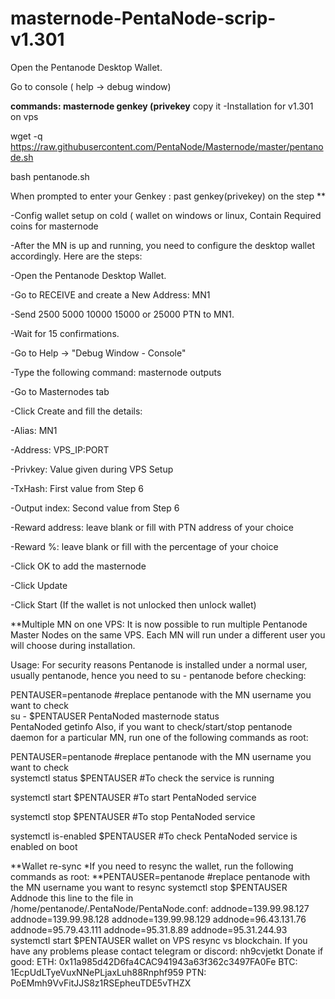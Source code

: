 # masternode-PentaNode-scrip-v1.301
Open the Pentanode Desktop Wallet.

Go to console ( help -> debug window)

**commands: masternode genkey (privekey**
copy it
-Installation for v1.301 on vps

wget -q https://raw.githubusercontent.com/PentaNode/Masternode/master/pentanode.sh

bash pentanode.sh

When prompted to enter your Genkey : past genkey(privekey) on the step **

-Config wallet setup on cold ( wallet on windows or linux, Contain Required coins for masternode

-After the MN is up and running, you need to configure the desktop wallet accordingly. Here are the steps:

-Open the Pentanode Desktop Wallet.

-Go to RECEIVE and create a New Address: MN1

-Send 2500 5000 10000 15000 or 25000 PTN to MN1.

-Wait for 15 confirmations.

-Go to Help -> "Debug Window - Console"

-Type the following command: masternode outputs

-Go to Masternodes tab

-Click Create and fill the details:

-Alias: MN1

-Address: VPS_IP:PORT

-Privkey: Value given during VPS Setup

-TxHash: First value from Step 6

-Output index: Second value from Step 6

-Reward address: leave blank or fill with PTN address of your choice

-Reward %: leave blank or fill with the percentage of your choice

-Click OK to add the masternode

-Click Update

-Click Start (If the wallet is not unlocked then unlock wallet)


**Multiple MN on one VPS:
It is now possible to run multiple Pentanode Master Nodes on the same VPS. Each MN will run under a different user you will choose during installation.

Usage:
For security reasons Pentanode is installed under a normal user, usually pentanode, hence you need to su - pentanode before checking:

PENTAUSER=pentanode #replace pentanode with the MN username you want to check  
su - $PENTAUSER
PentaNoded masternode status  
PentaNoded getinfo
Also, if you want to check/start/stop pentanode daemon for a particular MN, run one of the following commands as root:

PENTAUSER=pentanode  #replace pentanode with the MN username you want to check  
systemctl status $PENTAUSER #To check the service is running

systemctl start $PENTAUSER #To start PentaNoded service 

systemctl stop $PENTAUSER #To stop PentaNoded service

systemctl is-enabled $PENTAUSER #To check PentaNoded service is enabled on boot  

**Wallet re-sync
*If you need to resync the wallet, run the following commands as root:
**PENTAUSER=pentanode  #replace pentanode with the MN username you want to resync
systemctl stop $PENTAUSER
Addnode this line to the file in /home/pentanode/.PentaNode/PentaNode.conf:
addnode=139.99.98.127
addnode=139.99.98.128
addnode=139.99.98.129
addnode=96.43.131.76
addnode=95.79.43.111
addnode=95.31.8.89
addnode=95.31.244.93
systemctl start $PENTAUSER
wallet on VPS resync vs blockchain.
If you have any problems please contact telegram or discord: nh9cvjetkt
Donate if good:
ETH: 0x11a985d42D6fa4CAC941943a63f362c3497FA0Fe
BTC: 1EcpUdLTyeVuxNNePLjaxLuh88Rnphf959
PTN: PoEMmh9VvFitJJS8z1RSEpheuTDE5vTHZX
